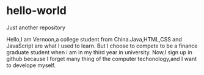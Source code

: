 # hello-world
Just another repository

Hello,I am Vernoon,a college student from China.Java,HTML,CSS and JavaScript are what I used to learn.
But I choose to compete to be a finance graduate student when i am in my third year in university.
Now,I sign up in github because I forget many thing of the computer techonology,and I want to develope myself.
